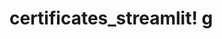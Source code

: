 # certificates_streamlit! [g](https://user-images.githubusercontent.com/66875322/135199809-3dc16022-7514-49e4-aae5-dfd535170fb4.png)
